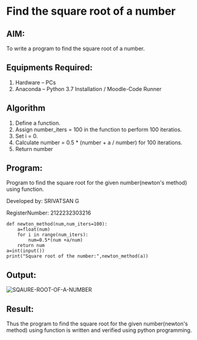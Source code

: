 # Find the square root of a number

## AIM:
To write a program to find the square root of a number.

## Equipments Required:
1. Hardware – PCs
2. Anaconda – Python 3.7 Installation / Moodle-Code Runner

## Algorithm
1. Define a function.
2. Assign number_iters = 100 in the function to perform 100 iteratios.
3. Set i = 0.
4. Calculate  number = 0.5 * (number + a / number) for 100 iterations.
5. Return number

## Program:

Program to find the square root for the given number(newton's method) using function.

Developed by: SRIVATSAN G 

RegisterNumber:  2122232303216

```
def newton_method(num,num_iters=100):
    a=float(num)
    for i in range(num_iters):
        num=0.5*(num +a/num)
    return num
a=int(input())
print("Square root of the number:",newton_method(a))
```


## Output:
![SQAURE-ROOT-OF-A-NUMBER ](https://github.com/vatsan143/Square-root-of-a-number/assets/147368204/fed82f09-646a-42c9-b4ba-8d6231d1d9cc)





## Result:
Thus the program to find the square root for the given number(newton's method) using function is written and verified using python programming.

